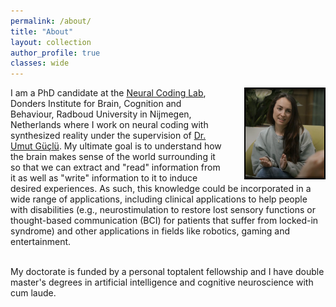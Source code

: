 ```yaml
---
permalink: /about/
title: "About"
layout: collection
author_profile: true
classes: wide
---
```


<img style="float: right; width: 25%; border: 2px solid #000; margin-left: 35px;, margin-top: 30px;" src="/assets/images/profile.png">

<p id=about> I am a PhD candidate at the <a href="https://neuralcoding.nl/">Neural Coding Lab</a>, Donders Institute for Brain, Cognition and Behaviour, Radboud University in Nijmegen, Netherlands where I work on neural coding with synthesized reality under the supervision of <a href="https://www.ru.nl/en/people/guclu-u">Dr. Umut Güçlü</a>. My ultimate goal is to understand how the brain makes sense of the world surrounding it so that we can extract and "read" information from it as well as "write" information to it to induce desired experiences. As such, this knowledge could be incorporated in a wide range of applications, including clinical applications to help people with disabilities (e.g., neurostimulation to restore lost sensory functions or thought-based communication (BCI) for patients that suffer from locked-in syndrome) and other applications in fields like robotics, gaming and entertainment.
<br><br>

My doctorate is funded by a personal toptalent fellowship and I have double master's degrees in artificial intelligence and cognitive neuroscience with cum laude. </p>